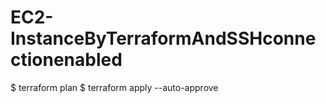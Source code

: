 # EC2-InstanceByTerraformAndSSHconnectionenabled

$ terraform plan
$ terraform apply --auto-approve
